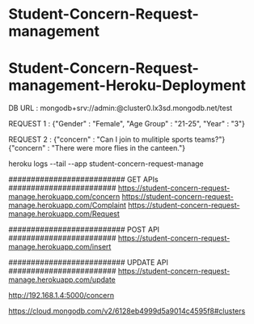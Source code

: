 # Student-Concern-Request-management
# Student-Concern-Request-management-Heroku-Deployment

DB URL : mongodb+srv://admin:<password>@cluster0.lx3sd.mongodb.net/test

REQUEST 1 : {"Gender"  : "Female", "Age Group" : "21-25", "Year" : "3"}
           
REQUEST 2 : {"concern" : "Can I join to mulitiple sports teams?"}
            {"concern" : "There were more flies in the canteen."}

heroku logs --tail --app student-concern-request-manage

##########################  GET APIs  ########################
https://student-concern-request-manage.herokuapp.com/concern
https://student-concern-request-manage.herokuapp.com/Complaint
https://student-concern-request-manage.herokuapp.com/Request

##########################  POST API  ########################
https://student-concern-request-manage.herokuapp.com/insert

##########################  UPDATE API  ########################
https://student-concern-request-manage.herokuapp.com/update


http://192.168.1.4:5000/concern


https://cloud.mongodb.com/v2/6128eb4999d5a9014c4595f8#clusters